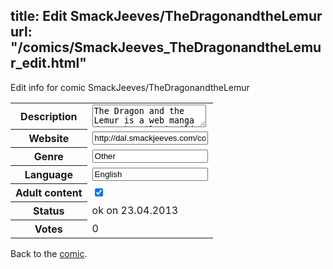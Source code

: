 title: Edit SmackJeeves/TheDragonandtheLemur
url: "/comics/SmackJeeves_TheDragonandtheLemur_edit.html"
---
Edit info for comic SmackJeeves/TheDragonandtheLemur

<form name="comic" action="http://gaepostmail.appengine.com/comic" name="post">
<table class="comicinfo">
<tr>
<th>Description</th><td><textarea name="description">The Dragon and the Lemur is a web manga drawn by Vilani Vilá and scripted by the same and CherryVincent. In few words, a RP between the artist and CherryVincent, which Vilani decided to transform into a Manga. D.a.L (for short) tells us the story of two characters, Hakakku (a humanoid, hybrid between Cat and a Lemur) and Chain (a humanoid, dragon). They both met, probably not under the best circumstances and ended up falling in love. The script is currently finished. This comic contains explicit content and homosexual relationships. Bestiality/shota/incest may be often mentioned. May have blood and gore. NC-17 YAOI/HENTAI/YURI Update schedule: MONDAY Started: Sept 2005 Status: On going</textarea></td>
</tr>
<tr>
<th>Website</th><td><input type="text" name="url" value="http://dal.smackjeeves.com/comics/"/></td>
</tr>
<tr>
<th>Genre</th><td><input type="text" name="genre" value="Other"/></td>
</tr>
<tr>
<th>Language</th><td><input type="text" name="language" value="English"/></td>
</tr>
<tr>
<th>Adult content</th><td><input type="checkbox" name="adult" value="adult" checked="checked"/></td>
</tr>
<tr>
<th>Status</th><td>ok on 23.04.2013</td>
</tr>
<tr>
<th>Votes</th><td>0</div></td>
</tr>
</table>
</form>

Back to the [comic](/comics/SmackJeeves_TheDragonandtheLemur.html).

